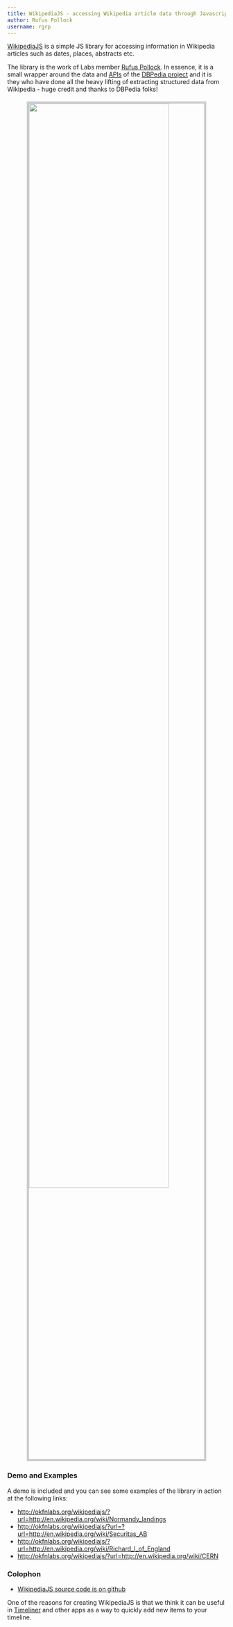 ```yaml
---
title: WikipediaJS - accessing Wikipedia article data through Javascript
author: Rufus Pollock
username: rgrp
---
```


[WikipediaJS][1] is a simple JS library for accessing information in Wikipedia articles such as dates, places, abstracts etc.

[1]: http://okfnlabs.org/wikipediajs/

The library is the work of Labs member <a href="http://rufuspollock.org/">Rufus
Pollock</a>. In essence, it is a small wrapper around the data and <a
href="http://dbpedia.org/sparql/">APIs</a> of the <a
href="http://dbpedia.org/">DBPedia project</a> and it is they who have done all
the heavy lifting of extracting structured data from Wikipedia - huge credit
and thanks to DBPedia folks!

<a href="http://okfnlabs.org/wikipediajs/"><img src="http://farm9.staticflickr.com/8029/7961793920_7436dba276_c.jpg" style="display: block; margin: auto; width: 80%; border: #ccc 5px solid; margin-top: 20px; margin-bottom: 20px;" /></a>

### Demo and Examples

A demo is included and you can see some examples of the library in action at the following links:

* <http://okfnlabs.org/wikipediajs/?url=http://en.wikipedia.org/wiki/Normandy_landings>
* <http://okfnlabs.org/wikipediajs/?url=?url=http://en.wikipedia.org/wiki/Securitas_AB>
* <http://okfnlabs.org/wikipediajs/?url=http://en.wikipedia.org/wiki/Richard_I_of_England>
* <http://okfnlabs.org/wikipediajs/?url=http://en.wikipedia.org/wiki/CERN>

### Colophon

* [WikipediaJS source code is on github](https://github.com/okfn/wikipediajs)

One of the reasons for creating WikipediaJS is that we think it can be
useful in [Timeliner](http://timeliner.reclinejs.com/) and other apps as a
way to quickly add new items to your timeline.

